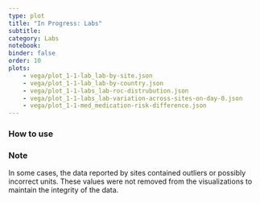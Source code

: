 ```yaml
---
type: plot
title: "In Progress: Labs"
subtitle: 
category: Labs
notebook: 
binder: false
order: 10
plots:
    - vega/plot_1-1-lab_lab-by-site.json
    - vega/plot_1-1-lab_lab-by-country.json
    - vega/plot_1-1-labs_lab-roc-distrubution.json
    - vega/plot_1-1-labs_lab-variation-across-sites-on-day-0.json
    - vega/plot_1-1-med_medication-risk-difference.json
---
```



### How to use


### Note

In some cases, the data reported by sites contained outliers or possibly incorrect units. These values were not removed from the visualizations to maintain the integrity of the data.